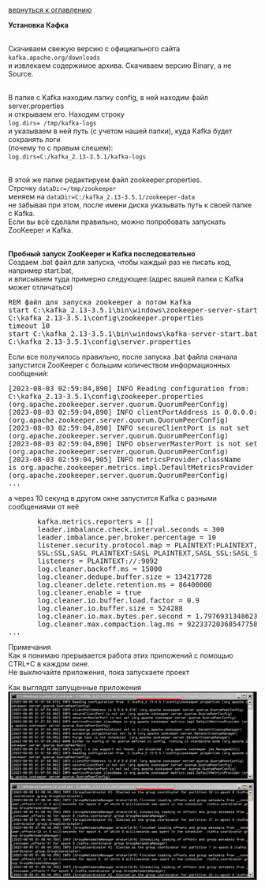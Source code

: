 <a href="/README.md">вернуться к оглавлению</a>

<b>Установка Кафка</b> <br><br>

Скачиваем свежую версию с официального сайта<br>
`kafka.apache.org/downloads`<br>
и извлекаем содержимое архива. Скачиваем версию Binary, а не Source.<br><br>

В папке с Kafka находим папку config, в ней находим файл server.properties<br> 
и открываем его. Находим строку <br>
`log.dirs= /tmp/kafka-logs` <br>
и указываем в ней путь (c учетом нашей папки), куда Kafka будет сохранять логи<br> 
(почему то с правым слешем):<br>
`log.dirs=C:/kafka_2.13-3.5.1/kafka-logs`<br><br>

В этой же папке редактируем файл zookeeper.properties.<br>
Строчку `dataDir=/tmp/zookeeper`<br> 
меняем на `dataDir=C:/kafka_2.13-3.5.1/zookeeper-data`<br>
не забывая при этом, после имени диска указывать путь к своей папке с Kafka.<br>
Если вы всё сделали правильно, можно попробовать запускать ZooKeeper и Kafka.<br><br>

**Пробный запуск ZooKeeper и Kafka последовательно**<br>
Создаем .bat файл для запуска, чтобы каждый раз не писать код, например start.bat,<br> 
и вписываем туда примерно следующее:(адрес вашей папки с Kafka может отличаться)<br>

<pre>
REM файл для запуска zookeeper а потом Kafka
start C:\kafka_2.13-3.5.1\bin\windows\zookeeper-server-start.bat
C:\kafka_2.13-3.5.1\config\zookeeper.properties
timeout 10
start C:\kafka_2.13-3.5.1\bin\windows\kafka-server-start.bat
C:\kafka_2.13-3.5.1\config\server.properties
</pre>

Если все получилось правильно, после запуска .bat файла  сначала <br>
запустится ZooKeeper с большим количеством информационных сообщений:

<pre>
[2023-08-03 02:59:04,890] INFO Reading configuration from:
C:\kafka_2.13-3.5.1\config\zookeeper.properties
(org.apache.zookeeper.server.quorum.QuorumPeerConfig)
[2023-08-03 02:59:04,890] INFO clientPortAddress is 0.0.0.0:2181
(org.apache.zookeeper.server.quorum.QuorumPeerConfig)
[2023-08-03 02:59:04,890] INFO secureClientPort is not set
(org.apache.zookeeper.server.quorum.QuorumPeerConfig)
[2023-08-03 02:59:04,890] INFO observerMasterPort is not set
(org.apache.zookeeper.server.quorum.QuorumPeerConfig)
[2023-08-03 02:59:04,905] INFO metricsProvider.className
is org.apache.zookeeper.metrics.impl.DefaultMetricsProvider
(org.apache.zookeeper.server.quorum.QuorumPeerConfig)
...
</pre>

а через 10 секунд в другом окне запустится Kafka c разными сообщениями от неё

<pre>
       kafka.metrics.reporters = []
       leader.imbalance.check.interval.seconds = 300
       leader.imbalance.per.broker.percentage = 10
       listener.security.protocol.map = PLAINTEXT:PLAINTEXT,
       SSL:SSL,SASL_PLAINTEXT:SASL_PLAINTEXT,SASL_SSL:SASL_SSL
       listeners = PLAINTEXT://:9092
       log.cleaner.backoff.ms = 15000
       log.cleaner.dedupe.buffer.size = 134217728
       log.cleaner.delete.retention.ms = 86400000
       log.cleaner.enable = true
       log.cleaner.io.buffer.load.factor = 0.9
       log.cleaner.io.buffer.size = 524288
       log.cleaner.io.max.bytes.per.second = 1.7976931348623157E308
       log.cleaner.max.compaction.lag.ms = 9223372036854775807
...
</pre>

Примечания<br>
Как я понимаю прерывается работа этих приложений с помощью CTRL+C в каждом окне.<br>
Не выключайте приложения, пока запускаете проект<br>

Как выглядят запущенные приложения
<img alt="" src="result.png"/> 